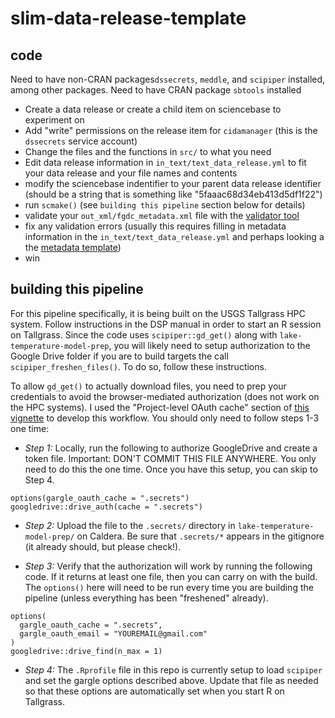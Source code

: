 # slim-data-release-template


## code

Need to have non-CRAN packages`dssecrets`, `meddle`, and `scipiper` installed, among other packages. 
Need to have CRAN package `sbtools` installed

- Create a data release or create a child item on sciencebase to experiment on
- Add "write" permissions on the release item for `cidamanager` (this is the `dssecrets` service account)
- Change the files and the functions in `src/` to what you need
- Edit data release information in `in_text/text_data_release.yml` to fit your data release and your file names and contents
- modify the sciencebase indentifier to your parent data release identifier (should be a string that is something like "5faaac68d34eb413d5df1f22")
- run `scmake()` (see `building this pipeline` section below for details)
- validate your `out_xml/fgdc_metadata.xml` file with the [validator tool](https://mrdata.usgs.gov/validation/)
- fix any validation errors (usually this requires filling in metadata information in the `in_text/text_data_release.yml` and perhaps looking a the [metadata template](https://raw.githubusercontent.com/USGS-R/meddle/master/inst/extdata/FGDC_template.mustache))
- win

## building this pipeline

For this pipeline specifically, it is being built on the USGS Tallgrass HPC system. Follow instructions in the DSP manual in order to start an R session on Tallgrass. Since the code uses `scipiper::gd_get()` along with `lake-temperature-model-prep`, you will likely need to setup authorization to the Google Drive folder if you are to build targets the call `scipiper_freshen_files()`. To do so, follow these instructions.

To allow `gd_get()` to actually download files, you need to prep your credentials to avoid the browser-mediated authorization (does not work on the HPC systems). I used the "Project-level OAuth cache" section of [this vignette](https://cran.r-project.org/web/packages/gargle/vignettes/non-interactive-auth.html) to develop this workflow. You should only need to follow steps 1-3 one time:

* *Step 1:* Locally, run the following to authorize GoogleDrive and create a token file. Important: DON'T COMMIT THIS FILE ANYWHERE. You only need to do this the one time. Once you have this setup, you can skip to Step 4.

```
options(gargle_oauth_cache = ".secrets")
googledrive::drive_auth(cache = ".secrets")
```

* *Step 2:* Upload the file to the `.secrets/` directory in `lake-temperature-model-prep/` on Caldera. Be sure that `.secrets/*` appears in the gitignore (it already should, but please check!).

* *Step 3:* Verify that the authorization will work by running the following code. If it returns at least one file, then you can carry on with the build. The `options()` here will need to be run every time you are building the pipeline (unless everything has been "freshened" already).

```
options(
  gargle_oauth_cache = ".secrets",
  gargle_oauth_email = "YOUREMAIL@gmail.com"
)
googledrive::drive_find(n_max = 1)
```

* *Step 4:* The `.Rprofile` file in this repo is currently setup to load `scipiper` and set the gargle options described above. Update that file as needed so that these options are automatically set when you start R on Tallgrass.

